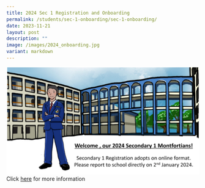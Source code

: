 ```yaml
---
title: 2024 Sec 1 Registration and Onboarding
permalink: /students/sec-1-onboarding/sec-1-onboarding/
date: 2023-11-21
layout: post
description: ""
image: /images/2024_onboarding.jpg
variant: markdown
---
```

![](/images/2024_onboarding.jpg)
Click [here](/students/sec-1-onboarding/sec-1-onboarding/) for more information